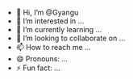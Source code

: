 - 👋 Hi, I’m @Gyangu
- 👀 I’m interested in ...
- 🌱 I’m currently learning ...
- 💞️ I’m looking to collaborate on ...
- 📫 How to reach me ...
- 😄 Pronouns: ...
- ⚡ Fun fact: ...

<!---
Gyangu/Gyangu is a ✨ special ✨ repository because its `README.md` (this file) appears on your GitHub profile.
You can click the Preview link to take a look at your changes.
--->
